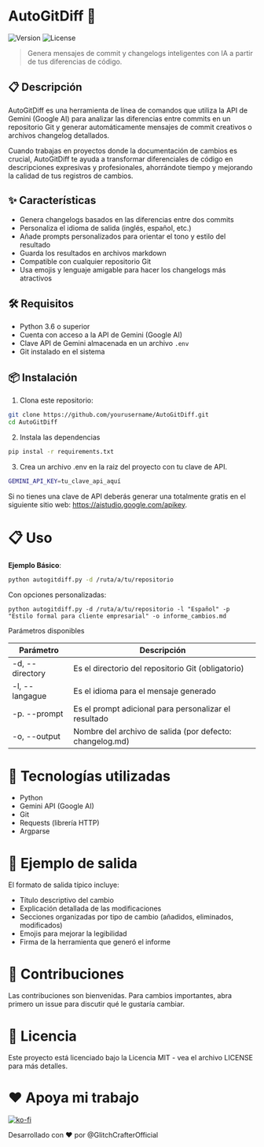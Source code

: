 # AutoGitDiff 🚀

![Version](https://img.shields.io/badge/version-1.0.0-blue.svg)
![License](https://img.shields.io/badge/license-MIT-green.svg)

> Genera mensajes de commit y changelogs inteligentes con IA a partir de tus diferencias de código.

## 📋 Descripción

AutoGitDiff es una herramienta de línea de comandos que utiliza la API de Gemini (Google AI) para analizar las diferencias entre commits en un repositorio Git y generar automáticamente mensajes de commit creativos o archivos changelog detallados.

Cuando trabajas en proyectos donde la documentación de cambios es crucial, AutoGitDiff te ayuda a transformar diferenciales de código en descripciones expresivas y profesionales, ahorrándote tiempo y mejorando la calidad de tus registros de cambios.

## ✨ Características

- Genera changelogs basados en las diferencias entre dos commits
- Personaliza el idioma de salida (inglés, español, etc.)
- Añade prompts personalizados para orientar el tono y estilo del resultado
- Guarda los resultados en archivos markdown
- Compatible con cualquier repositorio Git
- Usa emojis y lenguaje amigable para hacer los changelogs más atractivos

## 🛠️ Requisitos

- Python 3.6 o superior
- Cuenta con acceso a la API de Gemini (Google AI)
- Clave API de Gemini almacenada en un archivo `.env`
- Git instalado en el sistema

## 📦 Instalación

1. Clona este repositorio:

```bash
git clone https://github.com/yourusername/AutoGitDiff.git
cd AutoGitDiff
```

2. Instala las dependencias

```bash 
pip instal -r requirements.txt
```

3. Crea un archivo .env en la raiz del proyecto con tu clave de API.

```bash
GEMINI_API_KEY=tu_clave_api_aquí
```

Si no tienes una clave de API deberás generar una totalmente gratis en el siguiente sitio web: https://aistudio.google.com/apikey.

# 📋 Uso

**Ejemplo Básico**: 

```bash
python autogitdiff.py -d /ruta/a/tu/repositorio
```

Con opciones personalizadas:
```
python autogitdiff.py -d /ruta/a/tu/repositorio -l "Español" -p "Estilo formal para cliente empresarial" -o informe_cambios.md
```

Parámetros disponibles

| Parámetro | Descripción |
|----------|------------|
|-d, --directory| Es el directorio del repositorio Git (obligatorio)|
|-l, --langague | Es el idioma para el mensaje generado|
|-p. --prompt | Es el prompt adicional para personalizar el resultado|
|-o, --output | Nombre del archivo de salida (por defecto: changelog.md)|


# 🔧 Tecnologías utilizadas

- Python
- Gemini API (Google AI)
- Git
- Requests (librería HTTP)
- Argparse

# 📝  Ejemplo de salida
El formato de salida típico incluye:

- Título descriptivo del cambio
- Explicación detallada de las modificaciones
- Secciones organizadas por tipo de cambio (añadidos, eliminados, modificados)
- Emojis para mejorar la legibilidad
- Firma de la herramienta que generó el informe

# 🤝  Contribuciones
Las contribuciones son bienvenidas. Para cambios importantes, abra primero un issue para discutir qué le gustaría cambiar.

# 📄 Licencia
Este proyecto está licenciado bajo la Licencia MIT - vea el archivo LICENSE para más detalles.

# ❤️ Apoya mi trabajo

[![ko-fi](https://ko-fi.com/img/githubbutton_sm.svg)](https://ko-fi.com/H2H2ITQJK)

Desarrollado con ❤️ por @GlitchCrafterOfficial

